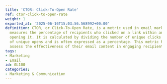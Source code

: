 ```yaml
---
title: 'CTOR: Click-To-Open Rate'
ref: ctor-click-to-open-rate
weight: 1
exported_at: '2025-06-16T15:03:56.568992+00:00'
definition: CTOR, or Click-To-Open Rate, is a metric used in email marketing that
  measures the percentage of recipients who clicked on a link within an email after
  opening it. It is calculated by dividing the number of unique clicks by the number
  of unique opens and is often expressed as a percentage. This metric helps marketers
  assess the effectiveness of their email content in engaging recipients.
tags:
- Marketing
- Email
id: GL100
categories:
- Marketing & Communication
---
```


